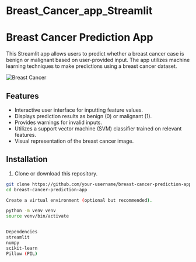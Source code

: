 # Breast_Cancer_app_Streamlit
# Breast Cancer Prediction App

This Streamlit app allows users to predict whether a breast cancer case is benign or malignant based on user-provided input. The app utilizes machine learning techniques to make predictions using a breast cancer dataset.

![Breast Cancer](bc.jpg)

## Features

- Interactive user interface for inputting feature values.
- Displays prediction results as benign (0) or malignant (1).
- Provides warnings for invalid inputs.
- Utilizes a support vector machine (SVM) classifier trained on relevant features.
- Visual representation of the breast cancer image.

## Installation

1. Clone or download this repository.

```sh
git clone https://github.com/your-username/breast-cancer-prediction-app.git
cd breast-cancer-prediction-app

Create a virtual environment (optional but recommended).

python -m venv venv
source venv/bin/activate


Dependencies
streamlit
numpy
scikit-learn
Pillow (PIL)


